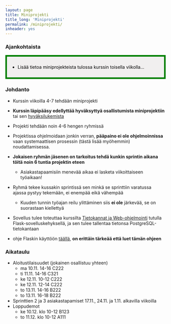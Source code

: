 ```yaml
---
layout: page
title: Miniprojekti
title_long: 'Miniprojekti'
permalink: /miniprojekti/
inheader: yes
---
```


### Ajankohtaista

<div style="color:black; border-style: solid; border-width: thick; border-color: green; padding: 10px; margin-bottom: 15px; padding: 10px; background-color: #F1EFEF;">
 <ul>
  <li>Lisää tietoa miniprojekteista tulossa kurssin toisella viikolla...</li>
 </ul>
</div>

### Johdanto

- Kurssin viikoilla 4-7 tehdään miniprojekti
- **Kurssin läpipääsy edellyttää hyväksyttyä osallistumista miniprojektiin** tai sen [hyväksilukemista](/osa0#miniprojektin-hyv%C3%A4ksilukeminen)

- Projekti tehdään noin 4-6 hengen ryhmissä
- Projektissa ohjelmoidaan jonkin verran, **pääpaino ei ole ohjelmoinnissa** vaan systemaattisen prosessin (tästä lisää myöhemmin) noudattamisessa.
- **Jokaisen ryhmän jäsenen on tarkoitus tehdä kunkin sprintin aikana töitä noin 6 tuntia projektin eteen**
  - Asiakastapaamisiin menevää aikaa ei lasketa viikoittaiseen työaikaan!
- Ryhmä tekee kussakin sprintissä sen minkä se sprinttiin varatussa ajassa pystyy tekemään, ei enempää eikä vähempää
  - Kuuden tunnin työajan reilu ylittäminen siis **ei ole** järkevää, se on suorastaan kiellettyä
- Sovellus tulee toteuttaa kurssilta [Tietokannat ja Web-ohjelmointi](https://hy-tsoha.github.io/materiaali/) tutulla Flask-sovelluskehyksellä, ja sen tulee tallentaa tietonsa PostgreSQL-tietokantaan
- ohje Flaskin käyttöön [täällä](/flask), **on erittäin tärkeää että luet tämän ohjeen**

### Aikataulu

- Aloitustilaisuudet (jokainen osallistuu yhteen)
  - ma 10.11. 14-16 C222
  - ti 11.11. 14-16 C321
  - ke 12.11. 10-12 C222
  - ke 12.11. 12-14 C222
  - to 13.11. 14-16 B222
  - to 13.11. 16-18 B222
- Sprinttien 2 ja 3 asiakastapamiset 17.11., 24.11. ja 1.11. alkavilla viikoilla
- Loppudemot
  - ke 10.12. klo 10-12 B123
  - to 11.12. klo 10-12 A111